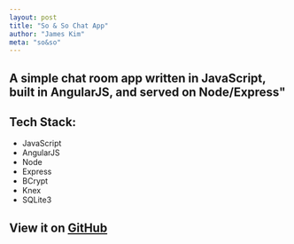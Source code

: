 ```yaml
---
layout: post
title: "So & So Chat App"
author: "James Kim"
meta: "so&so"
---
```

## A simple chat room app written in JavaScript, built in AngularJS, and served on Node/Express"

## Tech Stack:
- JavaScript
- AngularJS
- Node
- Express
- BCrypt
- Knex
- SQLite3

## View it on [GitHub](https://github.com/jimmy-james/so-and-so)
